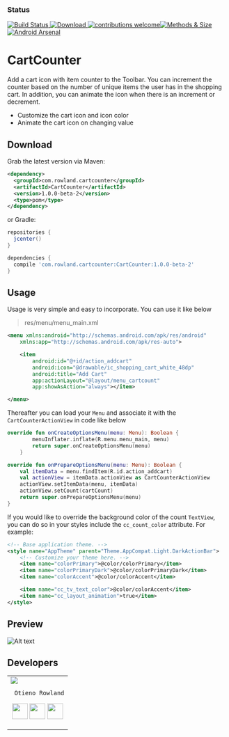 ### Status
[![Build Status](https://travis-ci.org/RowlandOti/CartCounter.svg?branch=master)](https://travis-ci.org/RowlandOti/CartCounter)[ ![Download](https://api.bintray.com/packages/rowlandoti/maven/CartCounter/images/download.svg) ](https://bintray.com/rowlandoti/maven/CartCounter/_latestVersion)[![contributions welcome](https://img.shields.io/badge/contributions-welcome-brightgreen.svg?style=flat)](https://github.com/dwyl/esta/issues)[![Methods & Size](https://img.shields.io/badge/Methods%20and%20size-98%20|%2025%20KB-e91e63.svg)](http://www.methodscount.com/?lib=com.rowland.cartcounter%3ACartCounter%3A1.0.0-beta-1)[![Android Arsenal](https://img.shields.io/badge/Android%20Arsenal-CartCounter-brightgreen.svg?style=flat)](https://android-arsenal.com/details/1/6279)
# CartCounter
Add a cart icon with item counter to the Toolbar. You can increment the counter based on the number of unique items the user has in the shopping cart. In addition, you can animate the icon when there is an increment or decrement.
* Customize the cart icon and icon color
* Animate the cart icon on changing value

## Download
Grab the latest version via Maven:
```xml
<dependency>
  <groupId>com.rowland.cartcounter</groupId>
  <artifactId>CartCounter</artifactId>
  <version>1.0.0-beta-2</version>
  <type>pom</type>
</dependency>
```
or Gradle:
```groovy
repositories {
  jcenter()
}

dependencies {
  compile 'com.rowland.cartcounter:CartCounter:1.0.0-beta-2'
}
```

## Usage
Usage is very simple and easy to incorporate. You can use it like below

>res/menu/menu_main.xml
```xml
<menu xmlns:android="http://schemas.android.com/apk/res/android"
    xmlns:app="http://schemas.android.com/apk/res-auto">

    <item
        android:id="@+id/action_addcart"
        android:icon="@drawable/ic_shopping_cart_white_48dp"
        android:title="Add Cart"
        app:actionLayout="@layout/menu_cartcount"
        app:showAsAction="always"></item>

</menu>
```

Thereafter you can load your `Menu` and associate it with the `CartCounterActionView` in code like below
```kotlin
override fun onCreateOptionsMenu(menu: Menu): Boolean {
        menuInflater.inflate(R.menu.menu_main, menu)
        return super.onCreateOptionsMenu(menu)
    }

override fun onPrepareOptionsMenu(menu: Menu): Boolean {
    val itemData = menu.findItem(R.id.action_addcart)
    val actionView = itemData.actionView as CartCounterActionView
    actionView.setItemData(menu, itemData)
    actionView.setCount(cartCount)
    return super.onPrepareOptionsMenu(menu)
}
```

If you would like to override the background color of the count `TextView`, you can do so in your styles include the `cc_count_color` attribute. For example:
```xml
<!-- Base application theme. -->
<style name="AppTheme" parent="Theme.AppCompat.Light.DarkActionBar">
    <!-- Customize your theme here. -->
    <item name="colorPrimary">@color/colorPrimary</item>
    <item name="colorPrimaryDark">@color/colorPrimaryDark</item>
    <item name="colorAccent">@color/colorAccent</item>

    <item name="cc_tv_text_color">@color/colorAccent</item>
    <item name="cc_layout_animation">true</item>
</style>
```

## Preview

![Alt text](https://github.com/RowlandOti/CartCounter/blob/master/documentation/illustration/preview.gif?raw=true "CartCounter Preview")        


## Developers
<table>
<tr>
<td>
     <img src="https://avatars2.githubusercontent.com/u/8356008?v=4&s=150" />
     
     Otieno Rowland

<p align="center">
<a href = "https://github.com/rowlandoti"><img src = "http://www.iconninja.com/files/241/825/211/round-collaboration-social-github-code-circle-network-icon.svg" width="36" height = "36"/></a>
<a href = "https://twitter.com/"><img src = "https://www.shareicon.net/download/2016/07/06/107115_media.svg" width="36" height="36"/></a>
<a href = "https://www.linkedin.com/"><img src = "http://www.iconninja.com/files/863/607/751/network-linkedin-social-connection-circular-circle-media-icon.svg" width="36" height="36"/></a>
</p>
</td>


</tr> 
  </table>